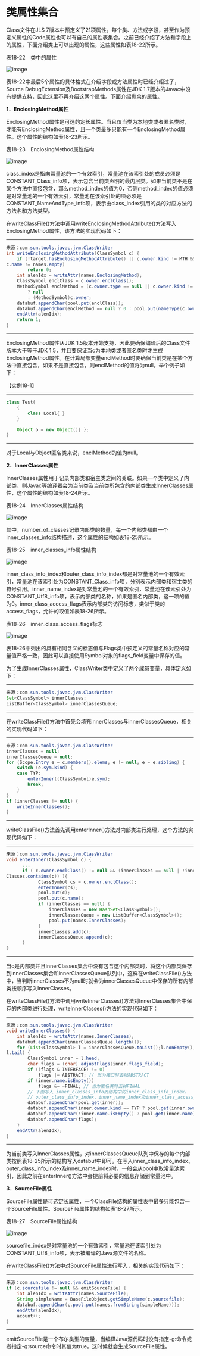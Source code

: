 # 类属性集合

Class文件在JLS 7版本中预定义了21项属性。每个类、方法或字段，甚至作为预定义属性的Code属性也可以有自己的属性表集合。之前已经介绍了方法和字段上的属性，下面介绍类上可以出现的属性，这些属性如表18\-22所示。 

表18\-22　类中的属性 

![image](https://cdn.staticaly.com/gh/YangLuchao/img_host@master/20230418/image.1j011vet5vxc.webp)

表18\-22中最后5个属性的具体格式在介绍字段或方法属性时已经介绍过了，Source DebugExtension及BootstrapMethods属性在JDK 1.7版本的Javac中没有提供支持，因此这里不再介绍这两个属性。下面介绍剩余的属性。 

**1．EnclosingMethod属性**

EnclosingMethod属性是可选的定长属性。当且仅当类为本地类或者匿名类时，才能有EnclosingMethod属性，且一个类最多只能有一个EnclosingMethod属性。这个属性的结构如表18\-23所示。 

表18\-23　EnclosingMethod属性结构 

![image](https://cdn.staticaly.com/gh/YangLuchao/img_host@master/20230418/image.23ygkphje5xc.webp)

class\_index是指向常量池的一个有效索引，常量池在该索引处的成员必须是CONSTANT\_Class\_info项，表示包含当前类声明的最内层类。如果当前类不是在某个方法中直接包含，那么method\_index的值为0，否则method\_index的值必须是对常量池的一个有效索引，常量池在该索引处的项必须是CONSTANT\_NameAndType\_info项，表示由class\_index引用的类的对应方法的方法名和方法类型。 

在writeClassFile\(\)方法中调用writeEnclosingMethodAttribute\(\)方法写入EnclosingMethod属性，该方法的实现代码如下： 

---

```java
来源：com.sun.tools.javac.jvm.ClassWriter
int writeEnclosingMethodAttribute(ClassSymbol c) {
    if (!target.hasEnclosingMethodAttribute() || c.owner.kind != MTH &&
c.name != names.empty)
        return 0;
    int alenIdx = writeAttr(names.EnclosingMethod);
    ClassSymbol enclClass = c.owner.enclClass();
    MethodSymbol enclMethod = (c.owner.type == null || c.owner.kind != MTH) 
        ? null
        : (MethodSymbol)c.owner;
    databuf.appendChar(pool.put(enclClass));
    databuf.appendChar(enclMethod == null ? 0 : pool.put(nameType(c.owner)));
    endAttr(alenIdx);
    return 1;
}
```

---

EnclosingMethod属性从JDK 1.5版本开始支持，因此要确保编译后的Class文件版本大于等于JDK 1.5，并且要保证当c为本地类或者匿名类时才生成EnclosingMethod属性。在计算局部变量enclMethod时要确保当前类是在某个方法中直接包含，如果不是直接包含，则enclMethod的值将为null。举个例子如下： 

【实例18\-1】

---

```java
class Test{
    {
        class Local{ }
    }

    Object o = new Object(){ };
}
```

---

对于Local与Object匿名类来说，enclMethod的值为null。 

**2．InnerClasses属性**

InnerClasses属性用于记录内部类和宿主类之间的关联。如果一个类中定义了内部类，则Javac等编译器会为当前类及当前类所包含的内部类生成InnerClasses属性，这个属性的结构如表18\-24所示。 

表18\-24　InnerClasses属性结构 

![image](https://cdn.staticaly.com/gh/YangLuchao/img_host@master/20230418/image.5gebmesbbww0.webp)

其中，number\_of\_classes记录内部类的数量，每一个内部类都由一个inner\_classes\_info结构描述，这个属性的结构如表18\-25所示。 

表18\-25　inner\_classes\_info属性结构 

![image](https://cdn.staticaly.com/gh/YangLuchao/img_host@master/20230418/image.74xbxbaunw00.webp)

inner\_class\_info\_index和outer\_class\_info\_index都是对常量池的一个有效索引，常量池在该索引处为CONSTANT\_Class\_info项，分别表示内部类和宿主类的符号引用。inner\_name\_index是对常量池的一个有效索引，常量池在该索引处为CONSTANT\_Utf8\_info项，表示内部类的名称，如果是匿名内部类，这一项的值为0。inner\_class\_access\_flags表示内部类的访问标志，类似于类的access\_flags，允许的取值如表18\-26所示。 

表18\-26　inner\_class\_access\_flags标志 

![image](https://cdn.staticaly.com/gh/YangLuchao/img_host@master/20230418/image.4qkbw3se2xo0.webp)

表18\-26中列出的具有相同含义的标志值与Flags类中预定义的常量名称对应的常量值严格一致，因此可以直接使用Symbol对象的flags\_field变量中保存的值。 

为了生成InnerClasses属性，ClassWriter类中定义了两个成员变量，具体定义如下： 

---

```java
来源：com.sun.tools.javac.jvm.ClassWriter
Set<ClassSymbol> innerClasses;
ListBuffer<ClassSymbol> innerClassesQueue;
```

---

在writeClassFile\(\)方法中首先会填充innerClasses与innerClassesQueue，相关的实现代码如下： 

---

```java
来源：com.sun.tools.javac.jvm.ClassWriter
innerClasses = null;
innerClassesQueue = null;
for (Scope.Entry e = c.members().elems; e != null; e = e.sibling) {
    switch (e.sym.kind) {
    case TYP: 
        enterInner((ClassSymbol)e.sym); 
        break;
    }
}
if (innerClasses != null) {
    writeInnerClasses();
}
```

---

writeClassFile\(\)方法首先调用enterInner\(\)方法对内部类进行处理，这个方法的实现代码如下： 

---

```java
来源：com.sun.tools.javac.jvm.ClassWriter
void enterInner(ClassSymbol c) {
      ...
      if ( c.owner.enclClass() != null && (innerClasses == null | !inner
Classes.contains(c)) ){
            ClassSymbol cs = c.owner.enclClass();
            enterInner(cs);
            pool.put(c);
            pool.put(c.name);
            if (innerClasses == null) {
                innerClasses = new HashSet<ClassSymbol>();
                innerClassesQueue = new ListBuffer<ClassSymbol>();
                pool.put(names.InnerClasses);
            }
            innerClasses.add(c);
            innerClassesQueue.append(c);
      }
}
```

---

当c是内部类并且innerClasses集合中没有包含这个内部类时，将这个内部类保存到innerClasses集合和innerClassesQueue队列中，这样在writeClassFile\(\)方法中，当判断innerClasses不为null时就会为innerClassesQueue中保存的所有内部类按顺序写入InnerClasses。 

在writeClassFile\(\)方法中调用writeInnerClasses\(\)方法对InnerClasses集合中保存的内部类进行处理，writeInnerClasses\(\)方法的实现代码如下： 

---

```java
来源：com.sun.tools.javac.jvm.ClassWriter
void writeInnerClasses() {
    int alenIdx = writeAttr(names.InnerClasses);
    databuf.appendChar(innerClassesQueue.length());
    for (List<ClassSymbol> l = innerClassesQueue.toList();l.nonEmpty();l =
l.tail) {
        ClassSymbol inner = l.head;
        char flags = (char) adjustFlags(inner.flags_field);
        if ((flags & INTERFACE) != 0) 
            flags |= ABSTRACT; // 当为接口时去掉ABSTRACT
        if (inner.name.isEmpty()) 
            flags &= ~FINAL; // 当为匿名类时去掉FINAL
        // 下面写入 inner_classes_info表结构中的inner_class_info_index、
        // outer_class_info_index、inner_name_index及inner_class_access_flags
        databuf.appendChar(pool.get(inner));
        databuf.appendChar(inner.owner.kind == TYP ? pool.get(inner.owner) : 0);
        databuf.appendChar(!inner.name.isEmpty() ? pool.get(inner.name) : 0);
        databuf.appendChar(flags);
    }
    endAttr(alenIdx);
}
```

---

为当前类写入InnerClasses属性，对innerClassesQueue队列中保存的每个内部类按照表18\-25所示的结构写入databuf中即可。在写入inner\_class\_info\_index、outer\_class\_info\_index及inner\_name\_index时，一般会从pool中取常量池索引，因此之前在enterInner\(\)方法中会提前将必要的信息存储到常量池中。 

**3．SourceFile属性**

SourceFile属性是可选定长属性，一个ClassFile结构的属性表中最多只能包含一个SourceFile属性。SourceFile属性的结构如表18\-27所示。 

表18\-27　SourceFile属性结构 

![image](https://cdn.staticaly.com/gh/YangLuchao/img_host@master/20230418/image.64odylt1vw00.webp)

sourcefile\_index是对常量池的一个有效索引，常量池在该索引处为CONSTANT\_Utf8\_info项，表示被编译的Java源文件的名称。 

在writeClassFile\(\)方法中对SourceFile属性进行写入，相关的实现代码如下： 

---

```java
来源：com.sun.tools.javac.jvm.ClassWriter
if (c.sourcefile != null && emitSourceFile) {
    int alenIdx = writeAttr(names.SourceFile);
    String simpleName = BaseFileObject.getSimpleName(c.sourcefile);
    databuf.appendChar(c.pool.put(names.fromString(simpleName)));
    endAttr(alenIdx);
    acount++;
}
```

---

emitSourceFile是一个布尔类型的变量，当编译Java源代码时没有指定\-g:命令或者指定\-g:source命令时其值为true，这时候就会生成SourceFile属性。 
